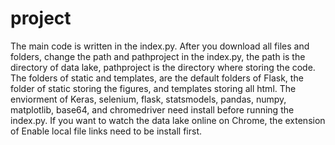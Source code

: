 # project
The main code is written in the index.py.
After you download all files and folders, change the path and pathproject in the index.py, the path is the directory of data lake, pathproject is the directory where storing the code.
The folders of static and templates, are the default folders of Flask, the folder of static storing the figures, and templates storing all html.
The enviorment of Keras, selenium, flask, statsmodels, pandas, numpy, matplotlib, base64, and chromedriver need install before running the index.py. 
If you want to watch the data lake online on Chrome, the extension of Enable local file links need to be install first.
